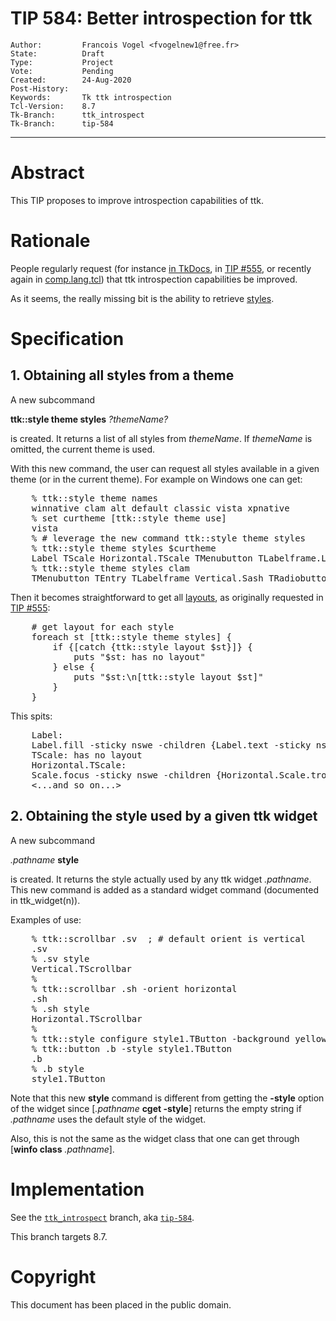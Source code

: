 # TIP 584: Better introspection for ttk
	Author:         Francois Vogel <fvogelnew1@free.fr>
	State:          Draft
	Type:           Project
	Vote:           Pending
	Created:        24-Aug-2020
	Post-History:   
	Keywords:       Tk ttk introspection
	Tcl-Version:    8.7
	Tk-Branch:      ttk_introspect
	Tk-Branch:      tip-584
-----

# Abstract

This TIP proposes to improve introspection capabilities of ttk.

# Rationale

People regularly request (for instance
[in TkDocs](https://tkdocs.com/tutorial/styles.html#using),
in [TIP #555](https://core.tcl-lang.org/tips/doc/trunk/tip/555.md),
or recently again in
[comp.lang.tcl](https://groups.google.com/d/msg/comp.lang.tcl/5E9kGZ5wEHQ/74JAo7-bAwAJ))
that ttk introspection capabilities be improved.

As it seems, the really missing bit is the ability to retrieve <u>styles</u>.

# Specification

## 1. Obtaining all styles from a theme

A new subcommand

<b>ttk::style theme styles</b> <i>?themeName?</i>

is created.
It returns a list of all styles from <i>themeName</i>. If <i>themeName</i>
is omitted, the current theme is used.

With this new command, the user can request all styles available in a given
theme (or in the current theme). For example on Windows one can get:

<pre>
    % ttk::style theme names
    winnative clam alt default classic vista xpnative
    % set curtheme [ttk::style theme use]
    vista
    % # leverage the new command ttk::style theme styles
    % ttk::style theme styles $curtheme
    Label TScale Horizontal.TScale TMenubutton TLabelframe.Label Vertical.TProgressbar TEntry TRadiobutton TButton Heading Toolbutton TNotebook.Tab ComboboxPopdownFrame Treeview Vertical.TScale TCombobox TNotebook TProgressbar Horizontal.TProgressbar . TCheckbutton Item TSpinbox Tab
    % ttk::style theme styles clam
    TMenubutton TEntry TLabelframe Vertical.Sash TRadiobutton Heading TButton TNotebook.Tab Toolbutton Treeview ComboboxPopdownFrame TCombobox TProgressbar . TCheckbutton Tab TSpinbox Horizontal.Sash Sash
</pre>


Then it becomes straightforward to get all <u>layouts</u>, as originally requested
in [TIP #555](https://core.tcl-lang.org/tips/doc/trunk/tip/555.md):

<pre>
    # get layout for each style
    foreach st [ttk::style theme styles] {
        if {[catch {ttk::style layout $st}]} {
            puts "$st: has no layout"
        } else {
            puts "$st:\n[ttk::style layout $st]"
        }
    }
</pre>

This spits:

<pre>
    Label:
    Label.fill -sticky nswe -children {Label.text -sticky nswe}
    TScale: has no layout
    Horizontal.TScale:
    Scale.focus -sticky nswe -children {Horizontal.Scale.trough -sticky nswe -children {Horizontal.Scale.track -sticky we Horizontal.Scale.slider -side left -sticky {}}}
    <...and so on...> 
</pre>

## 2. Obtaining the style used by a given ttk widget

A new subcommand

<i>.pathname</i> <b>style</b>

is created. It returns the style actually used by any ttk widget <i>.pathname</i>. This new command is added as a standard widget command (documented in ttk_widget(n)).

Examples of use:

<pre>
    % ttk::scrollbar .sv  ; # default orient is vertical
    .sv
    % .sv style
    Vertical.TScrollbar
    %
    % ttk::scrollbar .sh -orient horizontal
    .sh
    % .sh style
    Horizontal.TScrollbar
    %
    % ttk::style configure style1.TButton -background yellow
    % ttk::button .b -style style1.TButton
    .b
    % .b style
    style1.TButton
</pre>

Note that this new <b>style</b> command is different from getting the <b>-style</b> option of the widget since [<i>.pathname</i> <b>cget -style</b>] returns the empty string if <i>.pathname</i>  uses the default style of the widget.

Also, this is not the same as the widget class that one can get through [<b>winfo class</b> <i>.pathname</i>].

# Implementation

See the [`ttk_introspect`](https://core.tcl-lang.org/tk/timeline?r=ttk_introspect&unhide) branch, aka [`tip-584`](https://core.tcl-lang.org/tk/timeline?r=tip-584&unhide).

This branch targets 8.7.

# Copyright

This document has been placed in the public domain.
